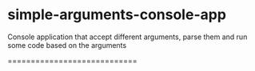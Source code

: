 simple-arguments-console-app
============================

Console application that accept different arguments, parse them and run some code based on the arguments


============================